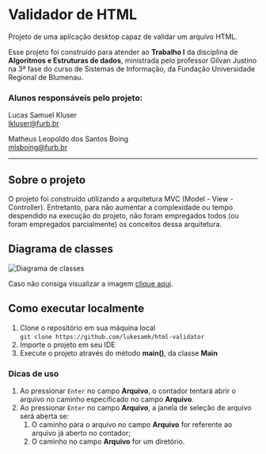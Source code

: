 # Validador de HTML

Projeto de uma aplicação desktop capaz de validar um arquivo HTML.

Esse projeto foi construído para atender ao **Trabalho I** da disciplina de **Algoritmos e Estruturas de dados**, ministrada pelo professor Gilvan Justino na 3ª fase do curso de Sistemas de Informação, da Fundação Universidade Regional de Blumenau.

### Alunos responsáveis pelo projeto:

Lucas Samuel Kluser\
lkluser@furb.br

Matheus Leopoldo dos Santos Boing\
mlsboing@furb.br

---
## Sobre o projeto
O projeto foi construído utilizando a arquitetura MVC (Model - View - Controller). Entretanto, para não aumentar a complexidade ou tempo despendido na execução do projeto, não foram empregados todos (ou foram empregados parcialmente) os conceitos dessa arquitetura.

## Diagrama de classes
![Diagrama de classes](https://raw.githubusercontent.com/lukesamk/html-validator/master/Diagrama%20de%20classes.jpg)

Caso não consiga visualizar a imagem [clique aqui](https://raw.githubusercontent.com/lukesamk/html-validator/master/Diagrama%20de%20classes.jpg).

## Como executar localmente

1. Clone o repositório em sua máquina local\
   `git clone https://github.com/lukesamk/html-validator`
2. Importe o projeto em seu IDE
3. Execute o projeto através do método **main()**, da classe **Main**

### Dicas de uso

1. Ao pressionar `Enter` no campo **Arquivo**, o contador tentará abrir o arquivo no caminho especificado no campo **Arquivo**.
2. Ao pressionar `Enter` no campo **Arquivo**, a janela de seleção de arquivo será aberta se:
   1. O caminho para o arquivo no campo **Arquivo** for referente ao arquivo já aberto no contador;
   2. O caminho no campo **Arquivo** for um diretório.